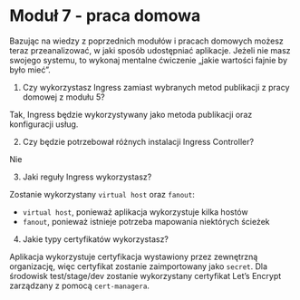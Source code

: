 # Moduł 7 - praca domowa

Bazując na wiedzy z poprzednich modułów i pracach domowych możesz teraz przeanalizować, w jaki sposób udostępniać aplikacje. Jeżeli nie masz swojego systemu, to wykonaj mentalne ćwiczenie „jakie wartości fajnie by było mieć”.

1. Czy wykorzystasz Ingress zamiast wybranych metod publikacji z pracy domowej z modułu 5?

Tak, Ingress będzie wykorzystywany jako metoda publikacji oraz konfiguracji usług.

2. Czy będzie potrzebował różnych instalacji Ingress Controller?

Nie

3. Jaki reguły Ingress wykorzystasz?

Zostanie wykorzystany `virtual host` oraz `fanout`:

- `virtual host`, ponieważ aplikacja wykorzystuje kilka hostów
- `fanout`, ponieważ istnieje potrzeba mapowania niektórych ścieżek

4. Jakie typy certyfikatów wykorzystasz?

Aplikacja wykorzystuje certyfikacja wystawiony przez zewnętrzną organizację, więc certyfikat zostanie zaimportowany jako `secret`. Dla środowisk test/stage/dev zostanie wykorzystany certyfikat Let’s Encrypt zarządzany z pomocą `cert-managera`.